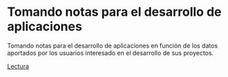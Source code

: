 # Tomando notas para el desarrollo de aplicaciones

Tomando notas para el desarrollo de aplicaciones en función de los datos aportados por los usuarios interesado en el desarrollo de sus proyectos.

[Lectura][doc]

[doc]:./docs "Ir al documento"